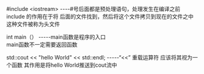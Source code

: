\#include \<iostream\>  ----\#号后面都是预处理语句，处理发生在编译之前
include 的作用在于将 后面的文件找到，然后将这个文件拷贝到现在的文件之中 这种文件被称为头文件

int main（） -----main函数是程序的入口   
main函数不一定需要返回函数

std::cout << "hello World" << std::endl;   -----“<<” 重载运算符 应该将其视为一个函数 其作用是将hello World推送到cout流中
